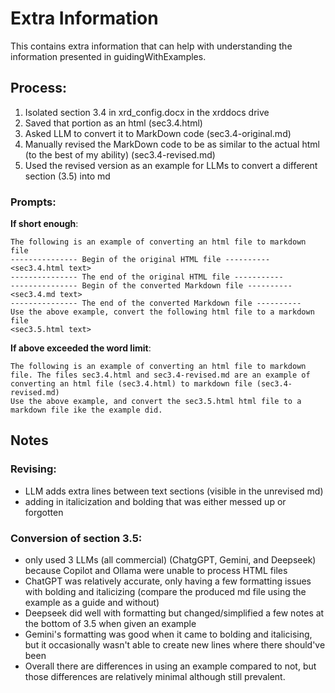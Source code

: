 # Extra Information
This contains extra information that can help with understanding the information presented in guidingWithExamples. 

## Process:
1. Isolated section 3.4 in xrd_config.docx in the xrddocs drive
2. Saved that portion as an html (sec3.4.html)
3. Asked LLM to convert it to MarkDown code (sec3.4-original.md)
4. Manually revised the MarkDown code to be as similar to the actual html (to the best of my ability) (sec3.4-revised.md)
5. Used the revised version as an example for LLMs to convert a different section (3.5) into md

### Prompts:
**If short enough**:   

    The following is an example of converting an html file to markdown file  
    --------------- Begin of the original HTML file ----------  
    <sec3.4.html text>  
    --------------- The end of the original HTML file -----------  
    --------------- Begin of the converted Markdown file ----------  
    <sec3.4.md text>  
    --------------- The end of the converted Markdown file ----------  
    Use the above example, convert the following html file to a markdown file  
    <sec3.5.html text>  

**If above exceeded the word limit**:  

    The following is an example of converting an html file to markdown file. The files sec3.4.html and sec3.4-revised.md are an example of converting an html file (sec3.4.html) to markdown file (sec3.4-revised.md)
    Use the above example, and convert the sec3.5.html html file to a markdown file ike the example did.

## Notes

### Revising:  
- LLM adds extra lines between text sections (visible in the unrevised md)
- adding in italicization and bolding that was either messed up or forgotten

### Conversion of section 3.5:
- only used 3 LLMs (all commercial) (ChatgGPT, Gemini, and Deepseek) because Copilot and Ollama were unable to process HTML files
- ChatGPT was relatively accurate, only having a few formatting issues with bolding and italicizing (compare the produced md file using the example as a guide and without)
- Deepseek did well with formatting but changed/simplified a few notes at the bottom of 3.5 when given an example
- Gemini's formatting was good when it came to bolding and italicising, but it occasionally wasn't able to create new lines where there should've been
- Overall there are differences in using an example compared to not, but those differences are relatively minimal although still prevalent.